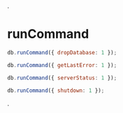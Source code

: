 .<div class="slide">

# runCommand

``` javascript
db.runCommand({ dropDatabase: 1 });

db.runCommand({ getLastError: 1 });

db.runCommand({ serverStatus: 1 });

db.runCommand({ shutdown: 1 });
```

.</div>
